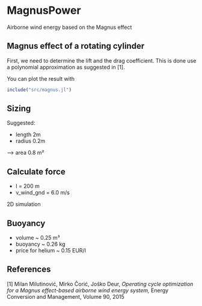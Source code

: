 # MagnusPower
Airborne wind energy based on the Magnus effect

## Magnus effect of a rotating cylinder
First, we need to determine the lift and the drag coefficient. This
is done use a polynomial approximation as suggested in [1].

You can plot the result with
```julia
include("src/magnus.jl")
```

## Sizing
Suggested:
- length 2m
- radius 0.2m

--> area 0.8 m²

## Calculate force
- l = 200 m
- v_wind_gnd = 6.0 m/s

2D simulation

## Buoyancy
- volume ~ 0.25 m³
- buoyancy ~ 0.26 kg
- price for helium ~ 0.15 EUR/l


## References

[1] Milan Milutinović, Mirko Čorić, Joško Deur,
*Operating cycle optimization for a Magnus effect-based airborne wind energy system,*
Energy Conversion and Management, Volume 90, 2015


